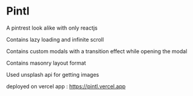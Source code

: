 # Pintl
A pintrest look alike with only reactjs

Contains lazy loading and infinite scroll

Contains custom modals with a transition effect while opening the modal

Contains masonry layout format

Used unsplash api for getting images

deployed on vercel app : https://pintl.vercel.app
